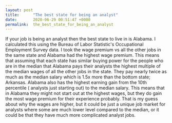 ```yaml
---
layout: post
title:      "The best state for being an analyst"
date:       2020-06-29 00:51:47 +0000
permalink:  the_best_state_for_being_an_analyst
---
```



If your job is being an analyst then the best state to live in is Alabama. I calculated this using the Bureau of Labor Statistic's Occupational Employment Survey data. I took the wage premium vs all the other jobs in the same state and Alabama had the highest wage premium. This means that assuming that each state has similar buying power for the people who are in the median that Alabama pays their analysts the highest multiple of the median wages of all the other jobs in the state. They pay nearly twice as much as the median salary which is 1.5x more than the bottom state; Arkansas. Alabama also has the highest earning gain from the 10th percentile ( analysts just starting out) to the median salary. This means that in Alabama they might not start out at the highest wages, but they do gain the most wage premium for their experience probably. That is my guess about why the wages are higher, but it could be just a unique job market for analysts where some are much lower level compared to the median, or it could be that they have much more complicated analyst jobs.  
